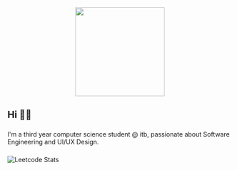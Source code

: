 <div align="center">
  <img height="200" src="https://i.pinimg.com/736x/81/02/fb/8102fb6d90d738d73ca6dd8f1cbf7692.jpg"  />
</div>

###

<h2>Hi 👋🏻</h2>

###

<p>I'm a third year computer science student @ itb, passionate about Software Engineering and UI/UX Design.</p>

###

![Leetcode Stats](https://leetcard.jacoblin.cool/atqiyahaydar15/)
